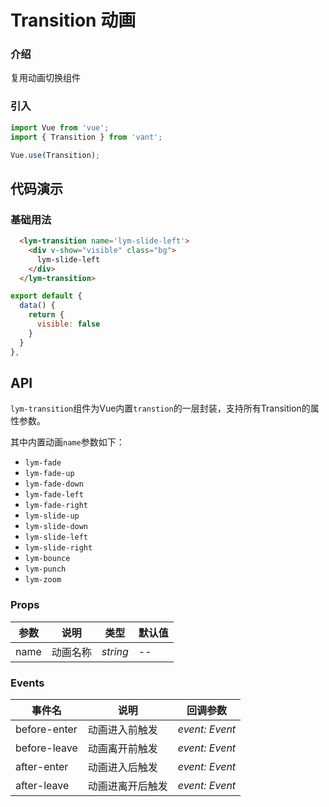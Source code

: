 # Transition 动画

### 介绍

复用动画切换组件

### 引入

```js
import Vue from 'vue';
import { Transition } from 'vant';

Vue.use(Transition);
```

## 代码演示

### 基础用法

```html
  <lym-transition name='lym-slide-left'>
    <div v-show="visible" class="bg">
      lym-slide-left
    </div>
  </lym-transition>
```

```js
export default {
  data() {
    return {
      visible: false
    }
  }
},
```
## API

`lym-transition`组件为Vue内置`transtion`的一层封装，支持所有Transition的属性参数。

其中内置动画`name`参数如下：

- `lym-fade`
- `lym-fade-up`
- `lym-fade-down`
- `lym-fade-left`
- `lym-fade-right`
- `lym-slide-up`
- `lym-slide-down`
- `lym-slide-left`
- `lym-slide-right`
- `lym-bounce`
- `lym-punch`
- `lym-zoom`


### Props

| 参数 | 说明 | 类型 | 默认值 |
| --- | --- | --- | --- |
| name | 动画名称 | _string_ | -- |

### Events

| 事件名 | 说明       | 回调参数       |
| ------ | ---------- | -------------- |
| before-enter  | 动画进入前触发 | _event: Event_ |
| before-leave  | 动画离开前触发 | _event: Event_ |
| after-enter  | 动画进入后触发 | _event: Event_ |
| after-leave  | 动画进离开后触发 | _event: Event_ |

